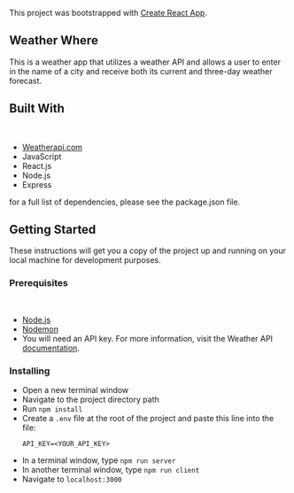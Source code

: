 This project was bootstrapped with [Create React App](https://github.com/facebook/create-react-app).

## Weather Where

This is a weather app that utilizes a weather API and allows a user to enter in the name of a city and receive both its current and three-day weather forecast.

## Built With
​
* [Weatherapi.com](https://www.weatherapi.com/)
* JavaScript
* React.js
* Node.js
* Express

for a full list of dependencies, please see the package.json file.

## Getting Started

These instructions will get you a copy of the project up and running on your local machine for development purposes.

### Prerequisites
​
- [Node.js](https://nodejs.org/en/)
- [Nodemon](https://nodemon.io/)
- You will need an API key. For more information, visit the Weather API [documentation](https://www.weatherapi.com/docs/#). 

### Installing

* Open a new terminal window
* Navigate to the project directory path
* Run `npm install`
* Create a `.env` file at the root of the project and paste this line into the file:
    ```
    API_KEY=<YOUR_API_KEY>
    ```
* In a terminal window, type `npm run server`
* In another terminal window, type `npm run client`
* Navigate to `localhost:3000`